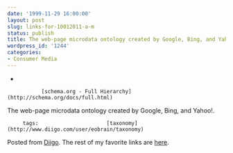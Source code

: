 ```yaml
---
date: '1999-11-29 16:00:00'
layout: post
slug: links-for-10012011-a-m
status: publish
title: The web-page microdata ontology created by Google, Bing, and Yahoo!.
wordpress_id: '1244'
categories:
- Consumer Media
---
```


     
  *      

               [schema.org - Full Hierarchy](http://schema.org/docs/full.html)      

     

The web-page microdata ontology created by Google, Bing, and Yahoo!.

             

         tags:                      [taxonomy](http://www.diigo.com/user/eobrain/taxonomy)

                                       
 

Posted from [Diigo](http://www.diigo.com). The rest of my favorite links are [here](http://www.diigo.com/user/eobrain).
